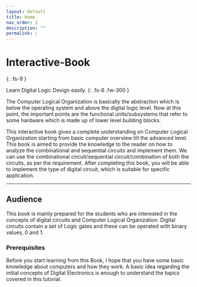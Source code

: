 ```yaml
---
layout: default
title: Home
nav_order: 1
description: ""
permalink: /
---
```


# Interactive-Book
{: .fs-9 }

Learn Digital Logic Design easily.
{: .fs-6 .fw-300 }

The Computer Logical Organization is basically the abstraction which is below the operating system and above the digital logic level.
Now at this point, the important points are the functional units/subsystems that refer to some hardware which is made up of lower level building blocks.

This interactive book gives a complete understanding on Computer Logical Organization starting from basic computer overview till the advanced level.
This book is aimed to provide the knowledge to the reader on how to analyze the combinational and sequential circuits and implement them. We can use the combinational circuit/sequential circuit/combination of both the circuits, as per the requirement.
After completing this book, you will be able to implement the type of digital circuit, which is suitable for specific application.

---

## Audience

This book is mainly prepared for the students who are interested in the concepts of digital circuits and Computer Logical Organization. Digital circuits contain a set of Logic gates and these can be operated with binary values, 0 and 1.

### Prerequisites
Before you start learning from this Book, I hope that you have some basic knowledge about computers and how they work.
A basic idea regarding the initial concepts of Digital Electronics is enough to understand the topics covered in this tutorial.
